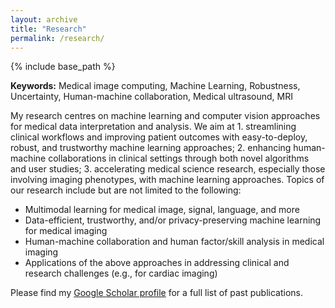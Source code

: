 ```yaml
---
layout: archive
title: "Research"
permalink: /research/
---
```


{% include base_path %}

**Keywords:** Medical image computing, Machine Learning, Robustness, Uncertainty, Human-machine collaboration, Medical ultrasound, MRI

My research centres on machine learning and computer vision approaches for medical data interpretation and analysis. We aim at 1. streamlining clinical workflows and improving patient outcomes with easy-to-deploy, robust, and trustworthy machine learning approaches; 2. enhancing human-machine collaborations in clinical settings through both novel algorithms and user studies; 3. accelerating medical science research, especially those involving imaging phenotypes, with machine learning approaches. Topics of our research include but are not limited to the following: 

- Multimodal learning for medical image, signal, language, and more
- Data-efficient, trustworthy, and/or privacy-preserving machine learning for medical imaging
- Human-machine collaboration and human factor/skill analysis in medical imaging
- Applications of the above approaches in addressing clinical and research challenges (e.g., for cardiac imaging)

Please find my [Google Scholar profile](https://scholar.google.com/citations?user=Ss_HBpcAAAAJ&hl=en) for a full list of past publications.

